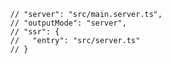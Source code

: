             // "server": "src/main.server.ts",
            // "outputMode": "server",
            // "ssr": {
            //   "entry": "src/server.ts"
            // }
